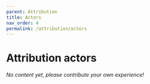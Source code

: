 ```yaml
---
parent: Attribution
title: Actors
nav_order: 4
permalink: /attribution/actors
---
```


# Attribution actors

_No content yet, please contribute your own experience!_
